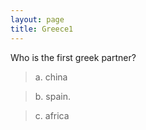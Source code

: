 ```yaml
---
layout: page
title: Greece1
---
```


Who is the first greek partner?

> a. china

> b. spain.

> c. africa
